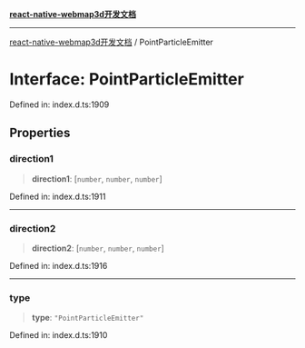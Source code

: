 [**react-native-webmap3d开发文档**](../README.md)

***

[react-native-webmap3d开发文档](../globals.md) / PointParticleEmitter

# Interface: PointParticleEmitter

Defined in: index.d.ts:1909

## Properties

### direction1

> **direction1**: \[`number`, `number`, `number`\]

Defined in: index.d.ts:1911

***

### direction2

> **direction2**: \[`number`, `number`, `number`\]

Defined in: index.d.ts:1916

***

### type

> **type**: `"PointParticleEmitter"`

Defined in: index.d.ts:1910
